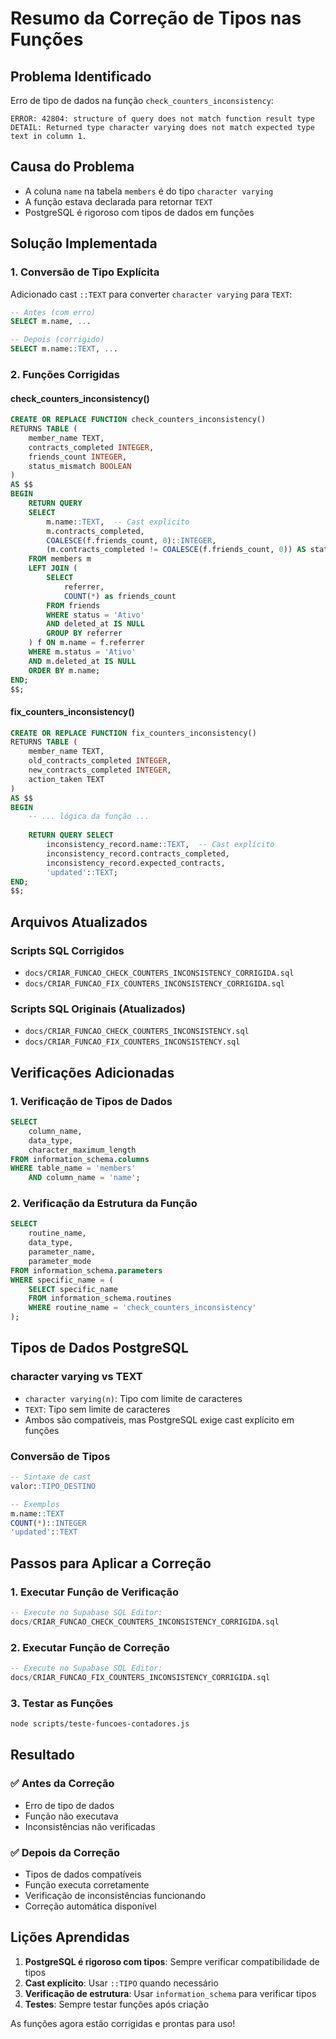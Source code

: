 # Resumo da Correção de Tipos nas Funções

## Problema Identificado

Erro de tipo de dados na função `check_counters_inconsistency`:

```
ERROR: 42804: structure of query does not match function result type
DETAIL: Returned type character varying does not match expected type text in column 1.
```

## Causa do Problema

- A coluna `name` na tabela `members` é do tipo `character varying`
- A função estava declarada para retornar `TEXT`
- PostgreSQL é rigoroso com tipos de dados em funções

## Solução Implementada

### 1. **Conversão de Tipo Explícita**

Adicionado cast `::TEXT` para converter `character varying` para `TEXT`:

```sql
-- Antes (com erro)
SELECT m.name, ...

-- Depois (corrigido)
SELECT m.name::TEXT, ...
```

### 2. **Funções Corrigidas**

#### **check_counters_inconsistency()**
```sql
CREATE OR REPLACE FUNCTION check_counters_inconsistency()
RETURNS TABLE (
    member_name TEXT,
    contracts_completed INTEGER,
    friends_count INTEGER,
    status_mismatch BOOLEAN
)
AS $$
BEGIN
    RETURN QUERY
    SELECT 
        m.name::TEXT,  -- Cast explícito
        m.contracts_completed,
        COALESCE(f.friends_count, 0)::INTEGER,
        (m.contracts_completed != COALESCE(f.friends_count, 0)) AS status_mismatch
    FROM members m
    LEFT JOIN (
        SELECT 
            referrer,
            COUNT(*) as friends_count
        FROM friends 
        WHERE status = 'Ativo' 
        AND deleted_at IS NULL
        GROUP BY referrer
    ) f ON m.name = f.referrer
    WHERE m.status = 'Ativo' 
    AND m.deleted_at IS NULL
    ORDER BY m.name;
END;
$$;
```

#### **fix_counters_inconsistency()**
```sql
CREATE OR REPLACE FUNCTION fix_counters_inconsistency()
RETURNS TABLE (
    member_name TEXT,
    old_contracts_completed INTEGER,
    new_contracts_completed INTEGER,
    action_taken TEXT
)
AS $$
BEGIN
    -- ... lógica da função ...
    
    RETURN QUERY SELECT 
        inconsistency_record.name::TEXT,  -- Cast explícito
        inconsistency_record.contracts_completed,
        inconsistency_record.expected_contracts,
        'updated'::TEXT;
END;
$$;
```

## Arquivos Atualizados

### Scripts SQL Corrigidos
- `docs/CRIAR_FUNCAO_CHECK_COUNTERS_INCONSISTENCY_CORRIGIDA.sql`
- `docs/CRIAR_FUNCAO_FIX_COUNTERS_INCONSISTENCY_CORRIGIDA.sql`

### Scripts SQL Originais (Atualizados)
- `docs/CRIAR_FUNCAO_CHECK_COUNTERS_INCONSISTENCY.sql`
- `docs/CRIAR_FUNCAO_FIX_COUNTERS_INCONSISTENCY.sql`

## Verificações Adicionadas

### 1. **Verificação de Tipos de Dados**
```sql
SELECT 
    column_name,
    data_type,
    character_maximum_length
FROM information_schema.columns 
WHERE table_name = 'members' 
    AND column_name = 'name';
```

### 2. **Verificação da Estrutura da Função**
```sql
SELECT 
    routine_name,
    data_type,
    parameter_name,
    parameter_mode
FROM information_schema.parameters 
WHERE specific_name = (
    SELECT specific_name 
    FROM information_schema.routines 
    WHERE routine_name = 'check_counters_inconsistency'
);
```

## Tipos de Dados PostgreSQL

### **character varying vs TEXT**
- `character varying(n)`: Tipo com limite de caracteres
- `TEXT`: Tipo sem limite de caracteres
- Ambos são compatíveis, mas PostgreSQL exige cast explícito em funções

### **Conversão de Tipos**
```sql
-- Sintaxe de cast
valor::TIPO_DESTINO

-- Exemplos
m.name::TEXT
COUNT(*)::INTEGER
'updated'::TEXT
```

## Passos para Aplicar a Correção

### 1. **Executar Função de Verificação**
```sql
-- Execute no Supabase SQL Editor:
docs/CRIAR_FUNCAO_CHECK_COUNTERS_INCONSISTENCY_CORRIGIDA.sql
```

### 2. **Executar Função de Correção**
```sql
-- Execute no Supabase SQL Editor:
docs/CRIAR_FUNCAO_FIX_COUNTERS_INCONSISTENCY_CORRIGIDA.sql
```

### 3. **Testar as Funções**
```bash
node scripts/teste-funcoes-contadores.js
```

## Resultado

### ✅ **Antes da Correção**
- Erro de tipo de dados
- Função não executava
- Inconsistências não verificadas

### ✅ **Depois da Correção**
- Tipos de dados compatíveis
- Função executa corretamente
- Verificação de inconsistências funcionando
- Correção automática disponível

## Lições Aprendidas

1. **PostgreSQL é rigoroso com tipos**: Sempre verificar compatibilidade de tipos
2. **Cast explícito**: Usar `::TIPO` quando necessário
3. **Verificação de estrutura**: Usar `information_schema` para verificar tipos
4. **Testes**: Sempre testar funções após criação

As funções agora estão corrigidas e prontas para uso!
